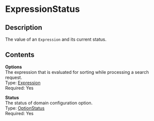 # ExpressionStatus<a name="API_ExpressionStatus"></a>

## Description<a name="API_ExpressionStatus_Description"></a>

The value of an `Expression` and its current status\.

## Contents<a name="API_ExpressionStatus_Contents"></a>

 **Options**   
The expression that is evaluated for sorting while processing a search request\.  
Type: [Expression](API_Expression.md)   
 Required: Yes 

 **Status**   
The status of domain configuration option\.  
Type: [OptionStatus](API_OptionStatus.md)   
 Required: Yes 